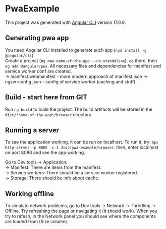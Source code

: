 # PwaExample

This project was generated with [Angular CLI](https://github.com/angular/angular-cli) version 17.0.9.

## Generating pwa app

You need Angular CLI installed to generate such app (`npm install -g @angular/cli`). \
Create a project (`ng new name-of-the-app --no-standalone`), `cd` there, then `ng add @angular/pwa`. All necessary files and dependencies for manifest and service worker conf are created. \
-> manifest.webmanifest - more modern approach of manifest.json
-> ngsw-config.json - config of service worker (caching and stuff).

## Build - start here from GIT

Run `ng build` to build the project. The build artifacts will be stored in the `dist/*name-of-the-app*/browser` directory.

## Running a server

To see the application working, it can be run on localhost. To run it, try: `npx http-server -p 8080 -c-1 dist/pwa-example/browser`. then, enter localhost on port 8080 and see the app working.

Go to Dev tools -> Application: \
-> Manifest: There are items from the manifest. \
-> Service workers: There should be a service worker registered. \
-> Storage: There should be info about cache.

## Working offline

To simulate network problems, go to Dev tools -> Network -> Throttling -> Offline. Try refreshing the page or navigating it (it should work).
When you try to refesh, in the Network panel you should see where the components are loaded from (Size column).
